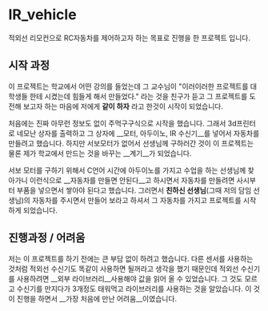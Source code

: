 # IR_vehicle
적외선 리모컨으로 RC자동차를 제어하고자 하는 목표로 진행을 한 프로젝트 입니다.

## 시작 과정

이 프로젝트는 학교에서 어떤 강의를 들었는데 그 교수님이 "이러이러한 프로젝트를 대학생들 한테 시켰는데 힘들게 해서 만들었다." 라는 것을 친구가 듣고 
그 프로젝트를 도전해 보고자 하는 마음에 저에게 __같이 하자__ 라고 한것이 시작이 되었습니다. 

처음에는 진짜 아무런 정보도 없이 주먹구구식으로 시작을 했습니다. 그래서 3d프린터로 네모난 상자를 출력하고 그 상자에 __모터, 아두이노, IR 수신기__를
넣어서 자동차를 만들려고 했습니다. 하지만 서보모터가 없어서 선생님께 구하러간 것이 이 프로젝트는 물론 제가 학교에서 만드는 것을 바꾸는 __계기__가 되었습니다.

서보 모터를 구하기 위해서 C언어 시간에 아두이노를 가지고 수업을 하는 선생님께 찾아가니 이런식으로 __자동차를 만들면 안된다__고 하시면서 자동차를 만들려면
사시부터 부품을 넣으면서 쌓아야 된다고 했습니다. 그러면서 __친하신 선생님__(그때 저의 담임 선생님)의 자동차를 주시면서 만들어 보라고 하셔서 
그 자동차를 가지고 프로젝트를 시작하게 되었습니다.

## 진행과정 / 어려움

저는 이 프로젝트를 하기 전에는 큰 부담 없이 하려고 했습니다. 다른 센서를 사용하는 것처럼 적외선 수신기도 똑같이 사용하면 될꺼라고 생각을 했기 때문인데
적외선 수신기를 사용하려면 __외부 라이브러리__사용해야 값을 읽어 올 수 있었습니다. 그 것도 모르고 수신기를 만지다가 3개정도 태워먹고 라이브러리를 사용하는
것을 알았습니다. 이 것이 진행을 하면서 __가장 처음에 만난 어려움__이였습니다. 
